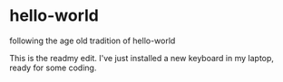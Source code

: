 # hello-world
following the age old tradition of hello-world


This is the readmy edit. I've just installed a new keyboard in my laptop, ready for some coding.
